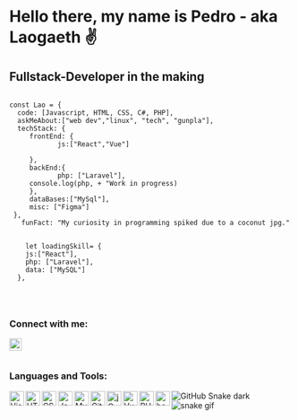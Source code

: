 # Hello there, my name is Pedro - aka Laogaeth :v:

## Fullstack-Developer in the making

```

const Lao = {
  code: [Javascript, HTML, CSS, C#, PHP],
  askMeAbout:["web dev","linux", "tech", "gunpla"],
  techStack: {
     frontEnd: {
            js:["React","Vue"]
            
     },
     backEnd:{
            php: ["Laravel"],
     console.log(php, + "Work in progress)
     },
     dataBases:["MySql"],
     misc: ["Figma"]
 },
   funFact: "My curiosity in programming spiked due to a coconut jpg."
    
    
    let loadingSkill= {
    js:["React"],
    php: ["Laravel"],
    data: ["MySQL"]
  },
  
  
  

```

### Connect with me:
<a href="https://www.linkedin.com/in/consolelogpedro"><img align="left" alt="Laogaeth" width="22px"  src="https://www.svgrepo.com/show/157006/linkedin.svg"/></a>
<br><br>


### Languages and Tools:

<img align="left" alt="Visual Studio Code" width="26px" src="https://cdn.jsdelivr.net/gh/devicons/devicon/icons/vscode/vscode-original.svg" />
  
<img align="left" alt="HTML5" width="26px" src="https://cdn.jsdelivr.net/gh/devicons/devicon/icons/html5/html5-original.svg" />
  
<img align="left" alt="CSS3" width="26px" src="https://cdn.jsdelivr.net/gh/devicons/devicon/icons/css3/css3-original.svg"  />
  
<img align="left" alt="JavaScript" width="26px" src="https://cdn.jsdelivr.net/gh/devicons/devicon/icons/javascript/javascript-original.svg"  />
  
<img align="left" alt="MySQL" width="26px" src="https://cdn.jsdelivr.net/gh/devicons/devicon/icons/mysql/mysql-original.svg" />
  
<img align="left" alt="GitHub" width="26px" src="https://user-images.githubusercontent.com/3369400/139447912-e0f43f33-6d9f-45f8-be46-2df5bbc91289.png" />

<img align="left" alt="jQuery" width="26px" src="https://cdn.jsdelivr.net/gh/devicons/devicon/icons/jquery/jquery-original.svg" />

<img align="left" alt="Vue" width="26px" src="https://cdn.jsdelivr.net/gh/devicons/devicon/icons/vuejs/vuejs-original.svg" />

<img align="left" alt="PHP" width="26px" src="https://cdn.jsdelivr.net/gh/devicons/devicon/icons/php/php-original.svg" />

<img align="left" alt="boot" width="26px" src="https://cdn.jsdelivr.net/gh/devicons/devicon/icons/bootstrap/bootstrap-original.svg" />

![GitHub Snake dark](github-snake-dark.svg#gh-dark-mode-only)
![snake gif](https://github.com/Laogaeth/Laogaeth/blob/output/github-contribution-grid-snake.gif)
